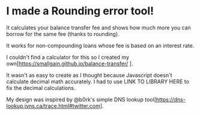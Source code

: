 # I made a Rounding error tool!

It calculates your balance transfer fee and shows how much more you can borrow for the same fee (thanks to rounding).

It works for non-compounding loans whose fee is based on an interest rate.

I couldn't find a calculator for this so I created my own[https://smallgain.github.io/balance-transfer/
].

It wasn't as easy to create as I thought because Javascript doesn't calculate decimal math accurately.
I had to use LINK TO LIBRARY HERE to fix the decimal calculations.

My design was inspired by @b0rk's simple DNS lookup tool[https://dns-lookup.jvns.ca/trace.html#twitter.com].
